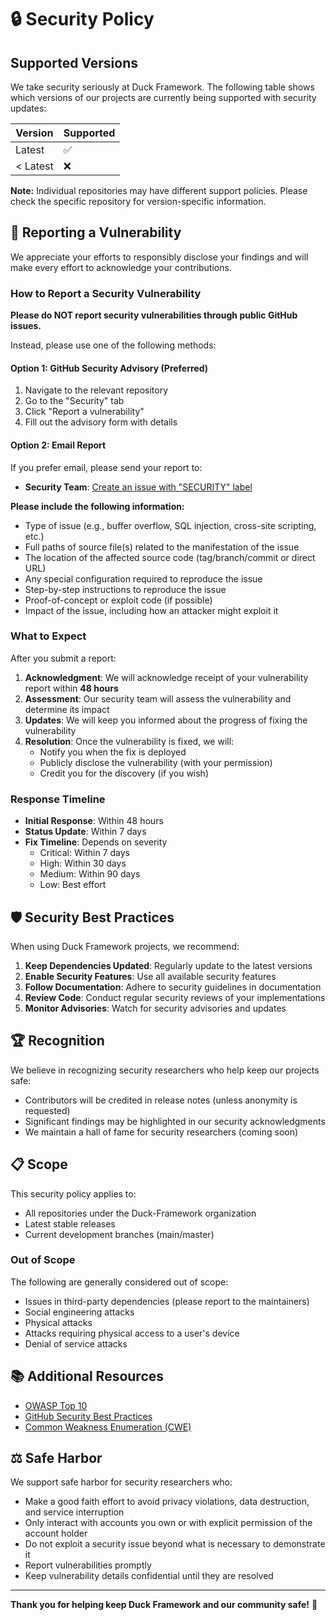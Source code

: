 # 🔒 Security Policy

## Supported Versions

We take security seriously at Duck Framework. The following table shows which versions of our projects are currently being supported with security updates:

| Version | Supported          |
| ------- | ------------------ |
| Latest  | :white_check_mark: |
| < Latest| :x:                |

**Note:** Individual repositories may have different support policies. Please check the specific repository for version-specific information.

## 🐛 Reporting a Vulnerability

We appreciate your efforts to responsibly disclose your findings and will make every effort to acknowledge your contributions.

### How to Report a Security Vulnerability

**Please do NOT report security vulnerabilities through public GitHub issues.**

Instead, please use one of the following methods:

#### Option 1: GitHub Security Advisory (Preferred)

1. Navigate to the relevant repository
2. Go to the "Security" tab
3. Click "Report a vulnerability"
4. Fill out the advisory form with details

#### Option 2: Email Report

If you prefer email, please send your report to:

- **Security Team**: [Create an issue with "SECURITY" label](../../issues/new)

**Please include the following information:**

- Type of issue (e.g., buffer overflow, SQL injection, cross-site scripting, etc.)
- Full paths of source file(s) related to the manifestation of the issue
- The location of the affected source code (tag/branch/commit or direct URL)
- Any special configuration required to reproduce the issue
- Step-by-step instructions to reproduce the issue
- Proof-of-concept or exploit code (if possible)
- Impact of the issue, including how an attacker might exploit it

### What to Expect

After you submit a report:

1. **Acknowledgment**: We will acknowledge receipt of your vulnerability report within **48 hours**
2. **Assessment**: Our security team will assess the vulnerability and determine its impact
3. **Updates**: We will keep you informed about the progress of fixing the vulnerability
4. **Resolution**: Once the vulnerability is fixed, we will:
   - Notify you when the fix is deployed
   - Publicly disclose the vulnerability (with your permission)
   - Credit you for the discovery (if you wish)

### Response Timeline

- **Initial Response**: Within 48 hours
- **Status Update**: Within 7 days
- **Fix Timeline**: Depends on severity
  - Critical: Within 7 days
  - High: Within 30 days
  - Medium: Within 90 days
  - Low: Best effort

## 🛡️ Security Best Practices

When using Duck Framework projects, we recommend:

1. **Keep Dependencies Updated**: Regularly update to the latest versions
2. **Enable Security Features**: Use all available security features
3. **Follow Documentation**: Adhere to security guidelines in documentation
4. **Review Code**: Conduct regular security reviews of your implementations
5. **Monitor Advisories**: Watch for security advisories and updates

## 🏆 Recognition

We believe in recognizing security researchers who help keep our projects safe:

- Contributors will be credited in release notes (unless anonymity is requested)
- Significant findings may be highlighted in our security acknowledgments
- We maintain a hall of fame for security researchers (coming soon)

## 📋 Scope

This security policy applies to:

- All repositories under the Duck-Framework organization
- Latest stable releases
- Current development branches (main/master)

### Out of Scope

The following are generally considered out of scope:

- Issues in third-party dependencies (please report to the maintainers)
- Social engineering attacks
- Physical attacks
- Attacks requiring physical access to a user's device
- Denial of service attacks

## 📚 Additional Resources

- [OWASP Top 10](https://owasp.org/www-project-top-ten/)
- [GitHub Security Best Practices](https://docs.github.com/en/code-security)
- [Common Weakness Enumeration (CWE)](https://cwe.mitre.org/)

## ⚖️ Safe Harbor

We support safe harbor for security researchers who:

- Make a good faith effort to avoid privacy violations, data destruction, and service interruption
- Only interact with accounts you own or with explicit permission of the account holder
- Do not exploit a security issue beyond what is necessary to demonstrate it
- Report vulnerabilities promptly
- Keep vulnerability details confidential until they are resolved

---

**Thank you for helping keep Duck Framework and our community safe!** 🦆
